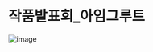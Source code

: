 # 작품발표회_아임그루트
![image](https://github.com/2023rapa-project/rapa/assets/132196804/444923cb-db94-4eac-a61b-0d3ea322be90)
